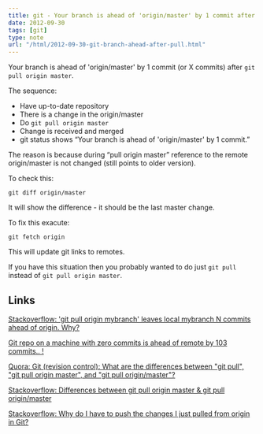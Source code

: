 ```yaml
---
title: git - Your branch is ahead of 'origin/master' by 1 commit after pull
date: 2012-09-30
tags: [git]
type: note
url: "/html/2012-09-30-git-branch-ahead-after-pull.html"
---
```


Your branch is ahead of 'origin/master' by 1 commit (or X commits) after `git pull origin master`.

The sequence:
* Have up-to-date repository
* There is a change in the origin/master
* Do `git pull origin master`
* Change is received and merged
* git status shows “Your branch is ahead of 'origin/master' by 1 commit.”

The reason is because during “pull origin master” reference to the remote
origin/master is not changed (still points to older version).

<!-- more -->
To check this:

    git diff origin/master

It will show the difference - it should be the last master change.

To fix this exacute:

    git fetch origin

This will update git links to remotes.

If you have this situation then you probably wanted to do just `git pull` instead of `git pull origin master`.

Links
-------------------------------------------

[Stackoverflow: 'git pull origin mybranch' leaves local mybranch N commits ahead of origin. Why?](http://stackoverflow.com/questions/1741143/git-git-pull-origin-mybranch-leaves-local-mybranch-n-commits-ahead-of-origin)

[Git repo on a machine with zero commits is ahead of remote by 103 commits.. !](http://git.661346.n2.nabble.com/Git-repo-on-a-machine-with-zero-commits-is-ahead-of-remote-by-103-commits-td5957671.html)

[Quora: Git (revision control): What are the differences between "git pull", "git pull origin master", and "git pull origin/master"?](http://www.quora.com/What-are-the-differences-between-git-pull-git-pull-origin-master-and-git-pull-origin-master)

[Stackoverflow: Differences between git pull origin master & git pull origin/master](http://stackoverflow.com/questions/2883840/differences-between-git-pull-origin-master-git-pull-origin-master)

[Stackoverflow: Why do I have to push the changes I just pulled from origin in Git?](http://stackoverflow.com/questions/5283829/why-do-i-have-to-push-the-changes-i-just-pulled-from-origin-in-git)
